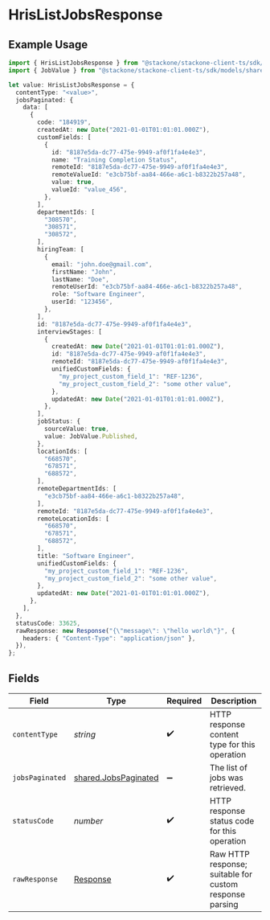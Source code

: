 # HrisListJobsResponse

## Example Usage

```typescript
import { HrisListJobsResponse } from "@stackone/stackone-client-ts/sdk/models/operations";
import { JobValue } from "@stackone/stackone-client-ts/sdk/models/shared";

let value: HrisListJobsResponse = {
  contentType: "<value>",
  jobsPaginated: {
    data: [
      {
        code: "184919",
        createdAt: new Date("2021-01-01T01:01:01.000Z"),
        customFields: [
          {
            id: "8187e5da-dc77-475e-9949-af0f1fa4e4e3",
            name: "Training Completion Status",
            remoteId: "8187e5da-dc77-475e-9949-af0f1fa4e4e3",
            remoteValueId: "e3cb75bf-aa84-466e-a6c1-b8322b257a48",
            value: true,
            valueId: "value_456",
          },
        ],
        departmentIds: [
          "308570",
          "308571",
          "308572",
        ],
        hiringTeam: [
          {
            email: "john.doe@gmail.com",
            firstName: "John",
            lastName: "Doe",
            remoteUserId: "e3cb75bf-aa84-466e-a6c1-b8322b257a48",
            role: "Software Engineer",
            userId: "123456",
          },
        ],
        id: "8187e5da-dc77-475e-9949-af0f1fa4e4e3",
        interviewStages: [
          {
            createdAt: new Date("2021-01-01T01:01:01.000Z"),
            id: "8187e5da-dc77-475e-9949-af0f1fa4e4e3",
            remoteId: "8187e5da-dc77-475e-9949-af0f1fa4e4e3",
            unifiedCustomFields: {
              "my_project_custom_field_1": "REF-1236",
              "my_project_custom_field_2": "some other value",
            },
            updatedAt: new Date("2021-01-01T01:01:01.000Z"),
          },
        ],
        jobStatus: {
          sourceValue: true,
          value: JobValue.Published,
        },
        locationIds: [
          "668570",
          "678571",
          "688572",
        ],
        remoteDepartmentIds: [
          "e3cb75bf-aa84-466e-a6c1-b8322b257a48",
        ],
        remoteId: "8187e5da-dc77-475e-9949-af0f1fa4e4e3",
        remoteLocationIds: [
          "668570",
          "678571",
          "688572",
        ],
        title: "Software Engineer",
        unifiedCustomFields: {
          "my_project_custom_field_1": "REF-1236",
          "my_project_custom_field_2": "some other value",
        },
        updatedAt: new Date("2021-01-01T01:01:01.000Z"),
      },
    ],
  },
  statusCode: 33625,
  rawResponse: new Response("{\"message\": \"hello world\"}", {
    headers: { "Content-Type": "application/json" },
  }),
};
```

## Fields

| Field                                                                 | Type                                                                  | Required                                                              | Description                                                           |
| --------------------------------------------------------------------- | --------------------------------------------------------------------- | --------------------------------------------------------------------- | --------------------------------------------------------------------- |
| `contentType`                                                         | *string*                                                              | :heavy_check_mark:                                                    | HTTP response content type for this operation                         |
| `jobsPaginated`                                                       | [shared.JobsPaginated](../../../sdk/models/shared/jobspaginated.md)   | :heavy_minus_sign:                                                    | The list of jobs was retrieved.                                       |
| `statusCode`                                                          | *number*                                                              | :heavy_check_mark:                                                    | HTTP response status code for this operation                          |
| `rawResponse`                                                         | [Response](https://developer.mozilla.org/en-US/docs/Web/API/Response) | :heavy_check_mark:                                                    | Raw HTTP response; suitable for custom response parsing               |